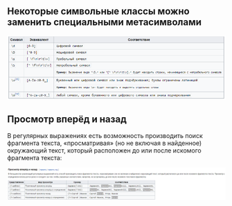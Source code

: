## Некоторые символьные классы можно заменить специальными метасимволами

![](./imgs/01.png)

## Просмотр вперёд и назад

В регулярных выражениях есть возможность производить поиск фрагмента текста, «просматривая» (но не включая в найденное) окружающий текст, который расположен до или после искомого фрагмента текста:

![](./imgs/02.png)
